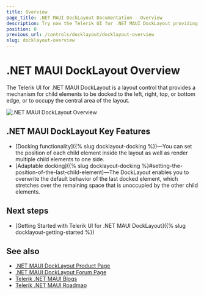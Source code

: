 ```yaml
---
title: Overview
page_title: .NET MAUI DockLayout Documentation - Overview
description: Try now the Telerik UI for .NET MAUI DockLayout providing mechanisms for child elements to be docked to various areas of the layout.
position: 0
previous_url: /controls/docklayout/docklayout-overview
slug: docklayout-overview
---
```


# .NET MAUI DockLayout Overview

The Telerik UI for .NET MAUI DockLayout is a layout control that provides a mechanism for child elements to be docked to the left, right, top, or bottom edge, or to occupy the central area of the layout.

![.NET MAUI DockLayout Overview](images/docklayout_overview.png)

## .NET MAUI DockLayout Key Features

* [Docking functionality]({% slug docklayout-docking %})&mdash;You can set the position of each child element inside the layout as well as render multiple child elements to one side.
* [Adaptable docking]({% slug docklayout-docking %}#setting-the-position-of-the-last-child-element)&mdash;The DockLayout enables you to overwrite the default behavior of the last docked element, which stretches over the remaining space that is unoccupied by the other child elements.


## Next steps

- [Getting Started with Telerik UI for .NET MAUI DockLayout]({% slug docklayout-getting-started %})

## See also

- [.NET MAUI DockLayout Product Page](https://www.telerik.com/maui-ui/docklayout)
- [.NET MAUI DockLayout Forum Page](https://www.telerik.com/forums/maui?tagId=1828)
- [Telerik .NET MAUI Blogs](https://www.telerik.com/blogs/mobile-net-maui)
- [Telerik .NET MAUI Roadmap](https://www.telerik.com/support/whats-new/maui-ui/roadmap)